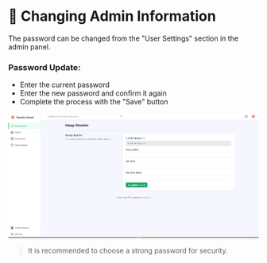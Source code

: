 # 👤 Changing Admin Information

The password can be changed from the "User Settings" section in the admin panel.

### Password Update:
- Enter the current password
- Enter the new password and confirm it again
- Complete the process with the "Save" button

![Admin Settings](screenshots/admin-account.png)
> It is recommended to choose a strong password for security.